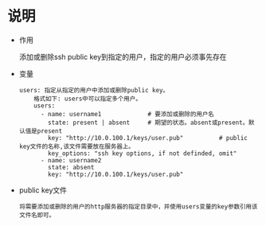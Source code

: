 # 说明
* 作用

    添加或删除ssh public key到指定的用户，指定的用户必须事先存在

* 变量
    ```text
    users: 指定从指定的用户中添加或删除public key。
        格式如下: users中可以指定多个用户。
        users:
          - name: username1             # 要添加或删除的用户名
            state: present | absent     # 期望的状态。absent或present。默认值是present
            key: "http://10.0.100.1/keys/user.pub"          # public key文件的名称,该文件需要放在服务器上。
            key_options: "ssh key options, if not definded, omit"
          - name: username2
            state: absent
            key: "http://10.0.100.1/keys/user.pub" 
    ```

* public key文件
    ```text
    将需要添加或删除的用户的http服务器的指定目录中，并使用users变量的key参数引用该文件名即可。
    ```
